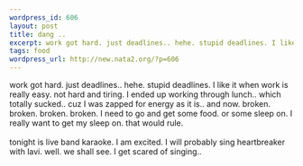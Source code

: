 ```yaml
--- 
wordpress_id: 606
layout: post
title: dang ..
excerpt: work got hard. just deadlines.. hehe. stupid deadlines. I like it when work is really easy. not hard and tiring. I ended up working through lunch.. which totally sucked.. cuz I was zapped for energy as it is.. and now. broken. broken. broken. broken. I need to go and get some food. or some sleep on. I really want to get my sleep on. that would rule. tonight is live band karaoke. I am ex...
tags: food
wordpress_url: http://new.nata2.org/?p=606
---
```

work got hard. just deadlines.. hehe. stupid deadlines. I like it when work is really easy. not hard and tiring. I ended up working through lunch.. which totally sucked.. cuz I was zapped for energy as it is.. and now. broken. broken. broken. broken. I need to go and get some food. or some sleep on. I really want to get my sleep on. that would rule. <br/><br/>tonight is live band karaoke. I am excited. I will probably sing heartbreaker with lavi. well. we shall see. I get scared of singing.. 
